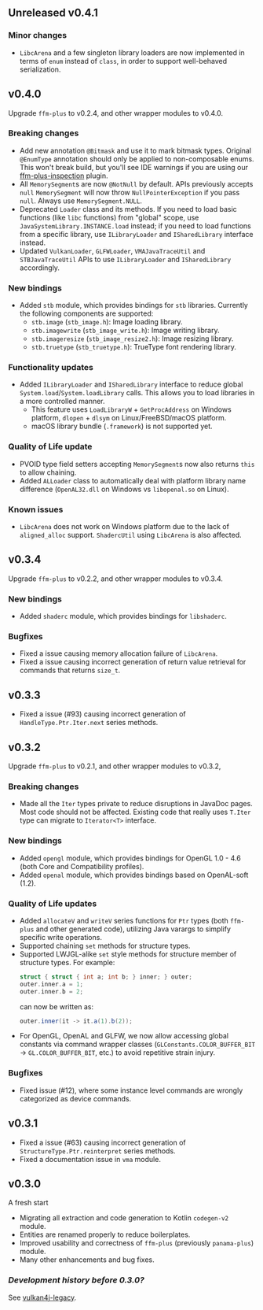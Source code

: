 ## Unreleased v0.4.1

### Minor changes

- `LibcArena` and a few singleton library loaders are now implemented in terms of `enum` instead of `class`, in order to support well-behaved serialization.

## v0.4.0

Upgrade `ffm-plus` to v0.2.4, and other wrapper modules to v0.4.0.

### Breaking changes

- Add new annotation `@Bitmask` and use it to mark bitmask types. Original `@EnumType` annotation should only be applied to non-composable enums. This won't break build, but you'll see IDE warnings if you are using our [ffm-plus-inspection](https://github.com/club-doki7/ffm-plus-inspection) plugin.
- All `MemorySegment`s are now `@NotNull` by default. APIs previously accepts `null` `MemorySegment` will now throw `NullPointerException` if you pass `null`. Always use `MemorySegment.NULL`.
- Deprecated `Loader` class and its methods. If you need to load basic functions (like `libc` functions) from "global" scope, use `JavaSystemLibrary.INSTANCE.load` instead; if you need to load functions from a specific library, use `ILibraryLoader` and `ISharedLibrary` interface instead.
- Updated `VulkanLoader`, `GLFWLoader`, `VMAJavaTraceUtil` and `STBJavaTraceUtil` APIs to use `ILibraryLoader` and `ISharedLibrary` accordingly.

### New bindings

- Added `stb` module, which provides bindings for `stb` libraries. Currently the following components are supported:
  - `stb.image` (`stb_image.h`): Image loading library.
  - `stb.imagewrite` (`stb_image_write.h`): Image writing library.
  - `stb.imageresize` (`stb_image_resize2.h`): Image resizing library.
  - `stb.truetype` (`stb_truetype.h`): TrueType font rendering library.

### Functionality updates

- Added `ILibraryLoader` and `ISharedLibrary` interface to reduce global `System.load`/`System.loadLibrary` calls. This allows you to load libraries in a more controlled manner.
  - This feature uses `LoadLibraryW` + `GetProcAddress` on Windows platform, `dlopen` + `dlsym` on Linux/FreeBSD/macOS platform.
  - macOS library bundle (`.framework`) is not supported yet.

### Quality of Life update

- PVOID type field setters accepting `MemorySegment`s now also returns `this` to allow chaining.
- Added `ALLoader` class to automatically deal with platform library name difference (`OpenAL32.dll` on Windows vs `libopenal.so` on Linux).

### Known issues

- `LibcArena` does not work on Windows platform due to the lack of `aligned_alloc` support. `ShadercUtil` using `LibcArena` is also affected.

## v0.3.4

Upgrade `ffm-plus` to v0.2.2, and other wrapper modules to v0.3.4.

### New bindings

- Added `shaderc` module, which provides bindings for `libshaderc`.

### Bugfixes

- Fixed a issue causing memory allocation failure of `LibcArena`.
- Fixed a issue causing incorrect generation of return value retrieval for commands that returns `size_t`.

## v0.3.3

- Fixed a issue (#93) causing incorrect generation of `HandleType.Ptr.Iter.next` series methods.

## v0.3.2

Upgrade `ffm-plus` to v0.2.1, and other wrapper modules to v0.3.2,

### Breaking changes

- Made all the `Iter` types private to reduce disruptions in JavaDoc pages. Most code should not be affected. Existing code that really uses `T.Iter` type can migrate to `Iterator<T>` interface.

### New bindings

- Added `opengl` module, which provides bindings for OpenGL 1.0 - 4.6 (both Core and Compatibility profiles).
- Added `openal` module, which provides bindings based on OpenAL-soft (1.2).

### Quality of Life updates

- Added `allocateV` and `writeV` series functions for `Ptr` types (both `ffm-plus` and other generated code), utilizing Java varargs to simplify specific write operations.
- Supported chaining `set` methods for structure types.
- Supported LWJGL-alike `set` style methods for structure member of structure types. For example:
    ```c
    struct { struct { int a; int b; } inner; } outer;
    outer.inner.a = 1;
    outer.inner.b = 2;
    ```
    can now be written as:
    ```java
    outer.inner(it -> it.a(1).b(2));
    ```
- For OpenGL, OpenAL and GLFW, we now allow accessing global constants via command wrapper classes (`GLConstants.COLOR_BUFFER_BIT` -> `GL.COLOR_BUFFER_BIT`, etc.) to avoid repetitive strain injury.

### Bugfixes

- Fixed issue (#12), where some instance level commands are wrongly categorized as device commands.

## v0.3.1

- Fixed a issue (#63) causing incorrect generation of `StructureType.Ptr.reinterpret` series methods.
- Fixed a documentation issue in `vma` module.

## v0.3.0

A fresh start

- Migrating all extraction and code generation to Kotlin `codegen-v2` module.
- Entities are renamed properly to reduce boilerplates.
- Improved usability and correctness of `ffm-plus` (previously `panama-plus`) module.
- Many other enhancements and bug fixes.

### *Development history before 0.3.0?*

See [vulkan4j-legacy](https://github.com/CousinZe/vulkan4j-legacy).
